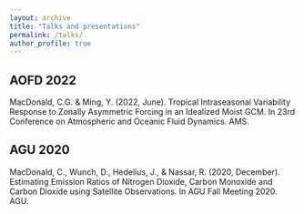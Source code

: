 ```yaml
---
layout: archive
title: "Talks and presentations"
permalink: /talks/
author_profile: true
---
```


AOFD 2022
---

MacDonald, C.G. & Ming, Y. (2022, June). Tropical Intraseasonal Variability Response to Zonally Asymmetric Forcing in an Idealized Moist GCM. In 23rd Conference on Atmospheric and Oceanic Fluid Dynamics. AMS.

AGU 2020
---

MacDonald, C., Wunch, D., Hedelius, J., & Nassar, R. (2020, December). Estimating Emission Ratios of Nitrogen Dioxide, Carbon Monoxide and Carbon Dioxide using Satellite Observations. In AGU Fall Meeting 2020. AGU.
